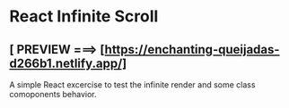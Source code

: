 # React Infinite Scroll
## [ PREVIEW ===> [https://enchanting-queijadas-d266b1.netlify.app/]

A simple React excercise to test the infinite render and some class comoponents behavior.

